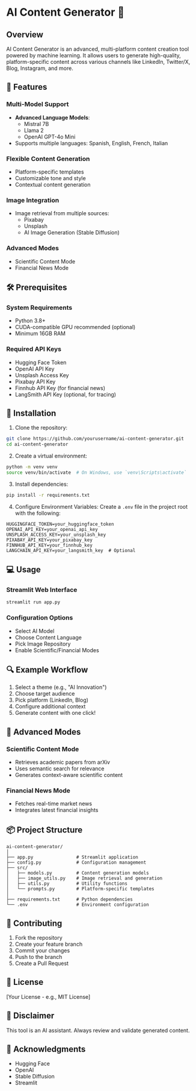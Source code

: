 # AI Content Generator 🚀

## Overview

AI Content Generator is an advanced, multi-platform content creation tool powered by machine learning. It allows users to generate high-quality, platform-specific content across various channels like LinkedIn, Twitter/X, Blog, Instagram, and more.

## 🌟 Features

### Multi-Model Support
- **Advanced Language Models**:
  - Mistral 7B
  - Llama 2
  - OpenAI GPT-4o Mini
- Supports multiple languages: Spanish, English, French, Italian

### Flexible Content Generation
- Platform-specific templates
- Customizable tone and style
- Contextual content generation

### Image Integration
- Image retrieval from multiple sources:
  - Pixabay
  - Unsplash
  - AI Image Generation (Stable Diffusion)

### Advanced Modes
- Scientific Content Mode
- Financial News Mode

## 🛠 Prerequisites

### System Requirements
- Python 3.8+
- CUDA-compatible GPU recommended (optional)
- Minimum 16GB RAM

### Required API Keys
- Hugging Face Token
- OpenAI API Key
- Unsplash Access Key
- Pixabay API Key
- Finnhub API Key (for financial news)
- LangSmith API Key (optional, for tracing)

## 🚀 Installation

1. Clone the repository:
```bash
git clone https://github.com/yourusername/ai-content-generator.git
cd ai-content-generator
```

2. Create a virtual environment:
```bash
python -m venv venv
source venv/bin/activate  # On Windows, use `venv\Scripts\activate`
```

3. Install dependencies:
```bash
pip install -r requirements.txt
```

4. Configure Environment Variables:
Create a `.env` file in the project root with the following:
```
HUGGINGFACE_TOKEN=your_huggingface_token
OPENAI_API_KEY=your_openai_api_key
UNSPLASH_ACCESS_KEY=your_unsplash_key
PIXABAY_API_KEY=your_pixabay_key
FINNHUB_API_KEY=your_finnhub_key
LANGCHAIN_API_KEY=your_langsmith_key  # Optional
```

## 💻 Usage

### Streamlit Web Interface
```bash
streamlit run app.py
```

### Configuration Options
- Select AI Model
- Choose Content Language
- Pick Image Repository
- Enable Scientific/Financial Modes

## 🔍 Example Workflow

1. Select a theme (e.g., "AI Innovation")
2. Choose target audience
3. Pick platform (LinkedIn, Blog)
4. Configure additional context
5. Generate content with one click!

## 🧠 Advanced Modes

### Scientific Content Mode
- Retrieves academic papers from arXiv
- Uses semantic search for relevance
- Generates context-aware scientific content

### Financial News Mode
- Fetches real-time market news
- Integrates latest financial insights

## 📦 Project Structure
```
ai-content-generator/
│
├── app.py                # Streamlit application
├── config.py             # Configuration management
├── src/
│   ├── models.py         # Content generation models
│   ├── image_utils.py    # Image retrieval and generation
│   ├── utils.py          # Utility functions
│   └── prompts.py        # Platform-specific templates
│
├── requirements.txt      # Python dependencies
└── .env                  # Environment configuration
```

## 🤝 Contributing
1. Fork the repository
2. Create your feature branch
3. Commit your changes
4. Push to the branch
5. Create a Pull Request

## 📄 License
[Your License - e.g., MIT License]

## 🌈 Disclaimer
This tool is an AI assistant. Always review and validate generated content.

## 🎉 Acknowledgments
- Hugging Face
- OpenAI
- Stable Diffusion
- Streamlit
```